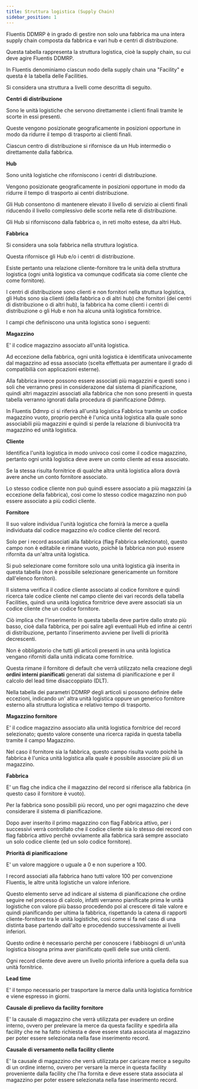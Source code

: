 ```yaml
---
title: Struttura logistica (Supply Chain)
sidebar_position: 1
---
```


Fluentis DDMRP è in grado di gestire non solo una fabbrica ma una intera supply chain composta da fabbrica e vari hub e centri di distribuzione.

Questa tabella rappresenta la struttura logistica, cioè la supply chain, su cui deve agire Fluentis DDMRP.

In Fluentis denominiamo ciascun nodo della supply chain una "Facility" e questa è la tabella delle Facilities.

Si considera una struttura a livelli come descritta di seguito.

**Centri di distribuzione**

Sono le unità logistiche che servono direttamente i clienti finali tramite le scorte in essi presenti.

Queste vengono posizionate geograficamente in posizioni opportune in modo da ridurre il tempo di trasporto ai clienti finali.

Ciascun centro di distribuzione si rifornisce da un Hub intermedio o direttamente dalla fabbrica.

**Hub**

Sono unità logistiche che riforniscono i centri di distribuzione.

Vengono posizionate geograficamente in posizioni opportune in modo da ridurre il tempo di trasporto ai centri distribuzione.

Gli Hub consentono di mantenere elevato il livello di servizio ai clienti finali riducendo il livello complessivo delle scorte nella rete di distribuzione.

Gli Hub si riforniscono dalla fabbrica o, in reti molto estese, da altri Hub.

**Fabbrica**

Si considera una sola fabbrica nella struttura logistica.

Questa rifornisce gli Hub e/o i centri di distribuzione.

Esiste pertanto una relazione cliente-fornitore tra le unità della struttura logistica (ogni unità logistica va comunque codificata sia come cliente che come fornitore).

I centri di distribuzione sono clienti e non fornitori nella struttura logistica, gli Hubs sono sia clienti (della fabbrica o di altri hub) che fornitori (dei centri di distribuzione o di altri hub), la fabbrica ha come clienti i centri di distribuzione o gli Hub e non ha alcuna unità logistica fornitrice.

I campi che definiscono una unità logistica sono i seguenti:

**Magazzino**

E' il codice magazzino associato all'unità logistica.

Ad eccezione della fabbrica, ogni unità logistica è identificata univocamente dal magazzino ad essa associato (scelta effettuata per aumentare il grado di compatibilià con applicazioni esterne).

Alla fabbrica invece possono essere associati più magazzini e questi sono i soli che verranno presi in considerazone dal sistema di pianificazione, quindi altri magazzini associati alla fabbrica che non sono presenti in questa tabella verranno ignorati dalla procedura di pianificazione Ddmrp.

In Fluentis Ddmrp ci si riferirà all'unità logistica Fabbrica tramite un codice magazzino vuoto, proprio perchè è l'unica unità logistica alla quale sono associabili più magazzini e quindi si perde la relazione di biunivocità tra magazzino ed unità logistica.

**Cliente**

Identifica l'unità logistica in modo univoco così come il codice magazzino, pertanto ogni unità logistica deve avere un conto cliente ad essa associato. 

Se la stessa risulta fornitrice di qualche altra unità logistica allora dovrà avere anche un conto fornitore associato.

Lo stesso codice cliente non può quindi essere associato a più magazzini (a eccezione della fabbrica), così come lo stesso codice magazzino non può essere associato a più codici cliente.

**Fornitore**

Il suo valore individua l'unità logistica che fornirà la merce a quella individuata dal codice magazzino e/o codice cliente del record.

Solo per i record associati alla fabbrica (flag Fabbrica selezionato), questo campo non è editabile e rimane vuoto, poichè la fabbrica non può essere rifornita da un'altra unità logistica.

Si può selezionare come fornitore solo una unità logistica già inserita in questa tabella (non è possibile selezionare genericamente un fornitore dall'elenco fornitori).

Il sistema verifica il codice cliente associato al codice fornitore e quindi ricerca tale codice cliente nel campo cliente dei vari records della tabella Facilities, quindi una unità logistica fornitrice deve avere associati sia un codice cliente che un codice fornitore.

Ciò implica che l'inserimento in questa tabella deve partire dallo strato più basso, cioè dalla fabbrica, per poi salire agli eventuali Hub ed infine ai centri di distribuzione, pertanto l'inserimento avviene per livelli di priorità decrescenti.

Non è obbligatorio che tutti gli articoli presenti in una unità logistica vengano riforniti dalla unità indicata come fornitrice.

Questa rimane il fornitore di default che verrà utilizzato nella creazione degli **ordini interni pianificati** generati dal sistema di pianificazione e per il calcolo del lead time disaccoppiato (DLT).

Nella tabella dei parametri DDMRP degli articoli si possono definire delle eccezioni, indicando un' altra unità logistica oppure un generico fornitore esterno alla struttura logistica e relativo tempo di trasporto.

**Magazzino fornitore**

E' il codice magazzino associato alla unità logistica fornitrice del record selezionato; questo valore consente una ricerca rapida in questa tabella tramite il campo Magazzino.

Nel caso il fornitore sia la fabbrica, questo campo risulta vuoto poichè la fabbrica è l'unica unità logistica alla quale è possibile associare più di un magazzino.

**Fabbrica**

E' un flag che indica che il magazzino del record si riferisce alla fabbrica (in questo caso il fornitore è vuoto).

Per la fabbrica sono possibili più record, uno per ogni magazzino che deve considerare il sistema di pianificazione.

Dopo aver inserito il primo magazzino con flag Fabbrica attivo, per i successivi verrà controllato che il codice cliente sia lo stesso dei record con flag fabbrica attivo perchè ovviamente alla fabbrica sarà sempre associato un solo codice cliente (ed un solo codice fornitore).

**Priorità di pianificazione**

E' un valore maggiore o uguale a 0 e non superiore a 100.

I record associati alla fabbrica hano tutti valore 100 per convenzione Fluentis, le altre unità logistiche un valore inferiore.

Questo elemento serve ad indicare al sistema di pianificazione che ordine seguire nel processo di calcolo, infatti verranno pianificate prima le unità logistiche con valore più basso procedendo poi al crescere di tale valore e quindi pianificando per ultima la fabbrica, rispettando la catena di rapporti cliente-fornitore tra le unità logistiche, così come si fa nel caso di una distinta base partendo dall'alto e procedendo successivamente ai livelli inferiori.

Questo ordine è necessario perchè per conoscere i fabbisogni di un'unità logistica bisogna prima aver pianificato quelli delle sue unità clienti.

Ogni record cliente deve avere un livello priorità inferiore a quella della sua unità fornitrice.

**Lead time**

E' il tempo necessario per trasportare la merce dalla unità logistica fornitrice e viene espresso in giorni.

**Causale di prelievo da facility fornitore** 

E' la causale di magazzino che verrà utilizzata per evadere un ordine interno, ovvero per prelevare la merce da questa facility e spedirla alla facility che ne ha fatto richiesta e deve essere stata associata al magazzino per poter essere selezionata nella fase inserimento record.

**Causale di versamento nella facility cliente**


E' la causale di magazzino che verrà utilizzata per caricare merce a seguito di un ordine interno, ovvero per versare la merce in questa facility proveniente dalla facility che l'ha fornita e deve essere stata associata al magazzino per poter essere selezionata nella fase inserimento record.



